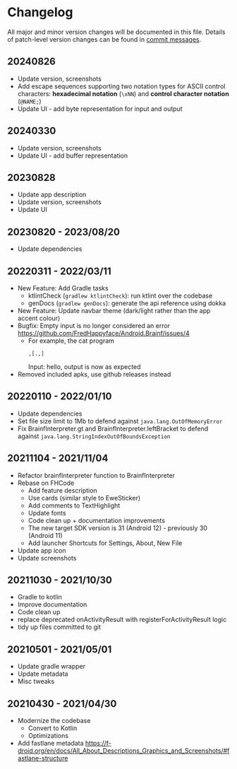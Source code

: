 # Changelog

All major and minor version changes will be documented in this file. Details of
patch-level version changes can be found in [commit messages](../../commits/master).

## 20240826

- Update version, screenshots
- Add escape sequences supporting two notation types for ASCII control characters: **hexadecimal notation** (`\xNN`) and **control character notation** (`@NAME;`)
- Update UI - add byte representation for input and output

## 20240330

- Update version, screenshots
- Update UI - add buffer representation

## 20230828

- Update app description
- Update version, screenshots
- Update UI

## 20230820 - 2023/08/20

- Update dependencies

## 20220311 - 2022/03/11

- New Feature: Add Gradle tasks
	- ktlintCheck (`gradlew ktlintCheck`): run ktlint over the codebase
	- genDocs (`gradlew genDocs`): generate the api reference using dokka
- New Feature: Update navbar theme (dark/light rather than the app accent colour)
- Bugfix: Empty input is no longer considered an error https://github.com/FredHappyface/Android.Brainf/issues/4
	- For example, the cat program
		```bf
		,[.,]
		```
		Input: hello, output is now as expected
- Removed included apks, use github releases instead

## 20220110 - 2022/01/10

- Update dependencies
- Set file size limit to 1Mb to defend against `java.lang.OutOfMemoryError`
- Fix BrainfInterpreter.gt and BrainfInterpreter.leftBracket to defend against `java.lang.StringIndexOutOfBoundsException`

## 20211104 - 2021/11/04

- Refactor brainfInterpreter function to BrainfInterpreter
- Rebase on FHCode
	- Add feature description
	- Use cards (similar style to EweSticker)
	- Add comments to TextHighlight
	- Update fonts
	- Code clean up + documentation improvements
	- The new target SDK version is 31 (Android 12) - previously 30 (Android 11)
	- Add launcher Shortcuts for Settings, About, New File
- Update app icon
- Update screenshots

## 20211030 - 2021/10/30

- Gradle to kotlin
- Improve documentation
- Code clean up
- replace deprecated onActivityResult with registerForActivityResult logic
- tidy up files committed to git

## 20210501 - 2021/05/01

- Update gradle wrapper
- Update metadata
- Misc tweaks

## 20210430 - 2021/04/30

- Modernize the codebase
	- Convert to Kotlin
	- Optimizations
- Add fastlane metadata https://f-droid.org/en/docs/All_About_Descriptions_Graphics_and_Screenshots/#fastlane-structure
